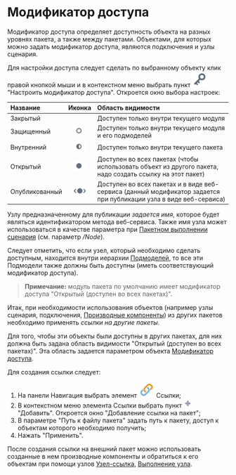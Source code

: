 # Модификатор доступа

Модификатор доступа определяет доступность объекта на разных уровнях пакета, а также между пакетами. Объектами, для которых можно задать модификатор доступа, являются подключения и узлы сценария.

Для настройки доступа следует сделать по выбранному объекту клик правой кнопкой мыши и в контекстном меню выбрать пункт ![](../media/app/icons/toolbar-18/toolbar-18-136.svg) "Настроить модификатор доступа". Откроется окно выбора настроек:

Название|Иконка|Область видимости|
:----|:----:|:----
Закрытый||Доступен только внутри текущего модуля
Защищенный|![](../images/icons/controls/visibility_private_ex.svg)|Доступен только внутри текущего модуля и его подмоделей
Внутренний|![](../images/icons/controls/visibility_internal.svg)|Доступен только внутри текущего пакета
Открытый|![](../images/icons/controls/visibility_public.svg)|Доступен во всех пакетах (чтобы использовать объект из другого пакета, надо создать ссылку на этот пакет)
Опубликованный|![](../images/icons/controls/visibility_published.svg)|Доступен во всех пакетах и в виде веб-сервиса (данный модификатор задается при публикации узла в виде веб-сервиса)

Узлу предназначенному для публикации *задается имя*, которое будет являться идентификатором метода веб-сервиса. Также имя узла может использоваться в качестве параметра при [Пакетном выполнении сценария](./batchlauncher.md)
(см. параметр */Node*).

Следует отметить, что если узел, который необходимо сделать доступным, находится внутри иерархии [Подмоделей](../processors/control/submodel.md), то все эти Подмодели также должны быть доступны (иметь соответствующий модификатор доступа).

> **Примечание:** модуль пакета по умолчанию имеет модификатор доступа "Открытый (доступен во всех пакетах)".

Итак, при необходимости использования объектов (например узлы сценария, подключения, [Производные компоненты](./derived-component.md)) из других пакетов необходимо применять *ссылки на другие пакеты*.

Для того, чтобы эти объекты были доступны в других пакетах, для них должна быть задана область видимости "Открытый (доступен во всех пакетах)". Эта область задается параметром объекта [Модификатор доступа](./access-modifier.md).

Для создания ссылки следует:

 1. На панели Навигация выбрать элемент ![](../media/app/icons/system-object-18/system-object-default-19.svg) Ссылки;
 2. В контекстном меню элемента Ссылки выбрать пункт ![](../media/app/icons/toolbar-18/add-inactive.svg) "Добавить". Откроется окно "Добавление ссылки на пакет";
 3. В параметре "Путь к файлу пакета" задать путь к пакету, доступ к объектам которого необходимо получить;
 4. Нажать "Применить".

После создания ссылки на внешний пакет можно использовать созданные в нем производные компоненты и обратиться к его объектам при помощи узлов [Узел-ссылка](../processors/control/unit-link.md), [Выполнение узла](../processors/control/execute-node.md).
